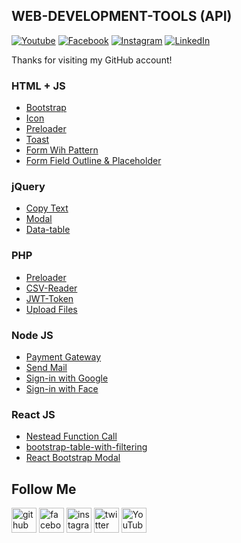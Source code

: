 ## WEB-DEVELOPMENT-TOOLS (API)

[![Youtube][youtube-shield]][youtube-url]
[![Facebook][facebook-shield]][facebook-url]
[![Instagram][instagram-shield]][instagram-url]
[![LinkedIn][linkedin-shield]][linkedin-url]

Thanks for visiting my GitHub account!



### HTML + JS

- [Bootstrap](https://github.com/learnwithfair/web-development-api/tree/main/HTML%2BCSS%2BJS/bootstrap-html)
- [Icon](https://github.com/learnwithfair/web-development-api/tree/main/HTML%2BCSS%2BJS/icon-html)
- [Preloader](https://github.com/learnwithfair/web-development-api/tree/main/HTML%2BCSS%2BJS/preloader-html)
- [Toast](https://github.com/learnwithfair/web-development-api/tree/main/HTML%2BCSS%2BJS/toast-html)
- [Form Wih Pattern](https://github.com/learnwithfair/web-development-api/tree/main/HTML%2BCSS%2BJS/form-pattern-html)
- [Form Field Outline & Placeholder](https://github.com/learnwithfair/web-development-api/tree/main/HTML%2BCSS%2BJS/form-field-outline-placholder)

### jQuery

- [Copy Text](https://github.com/learnwithfair/web-development-api/tree/main/jQuery/copy-text-jquery)
- [Modal](https://github.com/learnwithfair/web-development-api/tree/main/jQuery/modal-jquery)
- [Data-table](https://github.com/learnwithfair/web-development-api/tree/main/jQuery/datatable-jquery)

### PHP

- [Preloader](https://github.com/learnwithfair/web-development-api/tree/main/PHP/preloader-php)
- [CSV-Reader](https://github.com/learnwithfair/web-development-api/tree/main/PHP/csv-php)
- [JWT-Token](https://github.com/learnwithfair/web-development-api/tree/main/PHP/jwt-token-php)
- [Upload Files](https://github.com/learnwithfair/web-development-api/tree/main/PHP/upload)

### Node JS

- [Payment Gateway](https://github.com/learnwithfair/web-development-api/tree/main/Node-js/sslcommerz-payment-gateway-nodejs)
- [Send Mail](https://github.com/learnwithfair/web-development-api/tree/main/Node-js/send-email-with-nodemailer)
- [Sign-in with Google](https://github.com/learnwithfair/mern-google-authentication)
- [Sign-in with Face](https://github.com/learnwithfair/mern-facebook-authentication)

### React JS

- [Nestead Function Call](https://github.com/learnwithfair/web-development-api/tree/main/React-js/nestead-function-call)
- [bootstrap-table-with-filtering](https://github.com/learnwithfair/web-development-api/tree/main/React-js/bootstrap-table-with-filtering)
- [React Bootstrap Modal](https://github.com/learnwithfair/web-development-api/tree/main/React-js/modal-demo)



## Follow Me

[<img src='https://cdn.jsdelivr.net/npm/simple-icons@3.0.1/icons/github.svg' alt='github' height='40'>](https://github.com/learnwithfair) [<img src='https://cdn.jsdelivr.net/npm/simple-icons@3.0.1/icons/facebook.svg' alt='facebook' height='40'>](https://www.facebook.com/learnwithfair/) [<img src='https://cdn.jsdelivr.net/npm/simple-icons@3.0.1/icons/instagram.svg' alt='instagram' height='40'>](https://www.instagram.com/learnwithfair/) [<img src='https://cdn.jsdelivr.net/npm/simple-icons@3.0.1/icons/twitter.svg' alt='twitter' height='40'>](https://www.twiter.com/learnwithfair/) [<img src='https://cdn.jsdelivr.net/npm/simple-icons@3.0.1/icons/youtube.svg' alt='YouTube' height='40'>](https://www.youtube.com/@learnwithfair)

<!-- MARKDOWN LINKS & IMAGES -->

[youtube-shield]: https://img.shields.io/badge/-Youtube-black.svg?style=flat-square&logo=youtube&color=555&logoColor=white
[youtube-url]: https://youtube.com/@learnwithfair
[facebook-shield]: https://img.shields.io/badge/-Facebook-black.svg?style=flat-square&logo=facebook&color=555&logoColor=white
[facebook-url]: https://facebook.com/learnwithfair
[instagram-shield]: https://img.shields.io/badge/-Instagram-black.svg?style=flat-square&logo=instagram&color=555&logoColor=white
[instagram-url]: https://instagram.com/learnwithfair
[linkedin-shield]: https://img.shields.io/badge/-LinkedIn-black.svg?style=flat-square&logo=linkedin&colorB=555
[linkedin-url]: https://linkedin.com/company/learnwithfair
